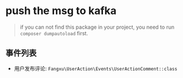 # push the msg to kafka 

> if you can not find this package in your project, you need to run `composer dumpautoload` first.

## 事件列表
- 用户发布评论: `Fangxu\UserAction\Events\UserActionComment::class`
